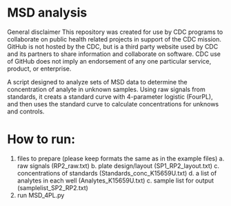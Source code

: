 # MSD analysis
General disclaimer This repository was created for use by CDC programs to collaborate on public health related projects in support of the CDC mission. GitHub is not hosted by the CDC, but is a third party website used by CDC and its partners to share information and collaborate on software. CDC use of GitHub does not imply an endorsement of any one particular service, product, or enterprise.


A script designed to analyze sets of MSD data to determine the concentration of analyte in unknown samples. 
Using raw signals from standards, it creats a standard curve with 4-parameter logistic (FourPL), and then uses
the standard curve to calculate concentrations for unknows and controls.

# How to run:
1. files to prepare (please keep formats the same as in the example files)
    a. raw signals (RP2_raw.txt)
    b. plate design/layout (SP1_RP2_layout.txt)
    c. concentrations of standards (Standards_conc_K15659U.txt)
    d. a list of analytes in each well (Analytes_K15659U.txt)
    c. sample list for output (samplelist_SP2_RP2.txt)
2. run MSD_4PL.py
